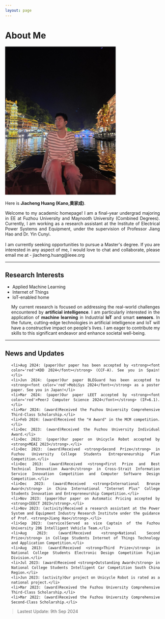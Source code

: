 ```yaml
---
layout: page
---
```


<style>
    .timeline {
        text-align: justify;
        text-justify: inter-word;
        list-style-type: disc;
        padding-left: 20px; /* 稍微调整一下缩进 */
    }
</style>

# About Me

<img src="/images/jiachenghuang.jpg" class="floatpic" width="360" height="480">

Here is **Jiacheng Huang (Kano,黄家成)**.

<style>
    .justify-text {
        text-align: justify;
    }
</style>

<div class="justify-text">
    Welcome to my academic homepage! I am a final-year undergrad majoring in EE at Fuzhou University and Maynooth University (Combined Degrees). Currently, I am working as a research assistant at the Institute of Electrical Power Systems and Equipment, under the supervision of Professor Jiang Hao and Dr. Yin Cunyi.
    <br><br>
    I am currently seeking opportunities to pursue a Master's degree. If you are interested in any aspect of me, I would love to chat and collaborate, please email me at - jiacheng.huang@ieee.org
</div>

---

## Research Interests

- Applied Machine Learning
- Internet of Things
- IoT-enabled home

<ul class="timeline">

My current research is focused on addressing the real-world challenges encountered by <strong>artificial intelligence</strong>. I am particularly interested in the application of <strong>machine learning</strong> in Industrial <strong>IoT</strong> and smart <strong>sensors</strong>. In the future, cutting-edge technologies in artificial intelligence and IoT will have a constructive impact on people's lives. I am eager to contribute my skills to this significant endeavor and enhance societal well-being.

</ul>

---

## News and Updates

<ul class="timeline">

    <li>Aug 2024: (paper)Our paper has been accepted by <strong><font color='red'>KDD 2024</font></strong> (CCF-A). See you in Spain!</li>
    <li>Jun 2024: (paper)Our paper BLEGuard has been accepted to <strong><font color='red'>MobiSys 2024</font></strong> as a poster paper. See you in Japan!</li>
    <li>Mar 2024: (paper)Our paper LEET accepted by <strong><font color='red'>PeerJ Computer Science 2024</font></strong> (IF=6.1).</li>
    <li>Mar 2024: (award)Received the Fuzhou University Comprehensive Third-Class Scholarship.</li>
    <li>Feb 2024: (award)Received the "H Award" in the MCM competition.</li>
    <li>Dec 2023: (award)Received the Fuzhou University Individual Award.</li>
    <li>Dec 2023: (paper)Our paper on Unicycle Robot accepted by <strong>MEAI 2023</strong>.</li>
    <li>Dec 2023: (award)Received <strong>Second Prize</strong> in Fuzhou University College Students Entrepreneurship Plan Competition.</li>
    <li>Dec 2013: (award)Received <strong>First Prize and Best Technical Innovation Award</strong> in Cross-Strait Information Service Innovation Competition and Computer Software Design Competition.</li>
    <li>Dec 2023: (award)Received <strong>International Bronze Award</strong> in China International "Internet Plus" College Students Innovation and Entrepreneurship Competition.</li>
    <li>Nov 2023: (paper)Our paper on Automatic Pricing accepted by <strong>IEECT 2023</strong>.</li>
    <li>Nov 2023: (activity)Received a research assistant at the Power System and Equipment Industry Research Institute under the guidance of Prof. <strong>Jiang Hao</strong>.</li>
    <li>Sep 2023: (service)Served as vice Captain of the Fuzhou University 206 Intelligent Vehicle Team.</li>
    <li>Aug 2023: (award)Received <strong>National Second Prize</strong> in College Students Internet of Things Technology and Application Competition.</li>
    <li>Aug 2013: (award)Received <strong>Third Prize</strong> in National College Students Electronic Design Competition Fujian Division.</li>
    <li>Jul 2023: (award)Received <strong>Outstanding Award</strong> in National College Students Intelligent Car Competition South China Region.</li>
    <li>Jun 2023: (activity)Our project on Unicycle Robot is rated as a national project.</li>
    <li>Mar 2023: (award)Received the Fuzhou University Comprehensive Third-Class Scholarship.</li>
    <li>Mar 2022: (award)Received the Fuzhou University Comprehensive Second-Class Scholarship.</li>

</ul>

> Lastest Update: 9th Sep 2024 
